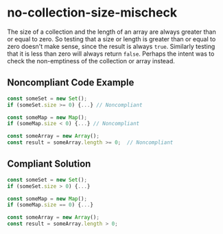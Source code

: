 # no-collection-size-mischeck

The size of a collection and the length of an array are always greater than or equal to zero. So testing that a size or length is greater than or equal to zero doesn't make sense, since the result is always `true`. Similarly testing that it is less than zero will always return `false`. Perhaps the intent was to check the non-emptiness of the collection or array instead.

## Noncompliant Code Example

```javascript
const someSet = new Set();
if (someSet.size >= 0) {...} // Noncompliant

const someMap = new Map();
if (someMap.size < 0) {...} // Noncompliant

const someArray = new Array();
const result = someArray.length >= 0;  // Noncompliant
```

## Compliant Solution

```javascript
const someSet = new Set();
if (someSet.size > 0) {...}

const someMap = new Map();
if (someMap.size == 0) {...}

const someArray = new Array();
const result = someArray.length > 0;
```
